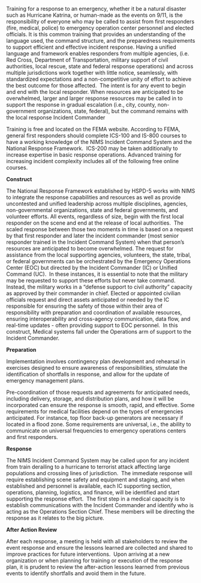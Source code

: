 Training for a response to an emergency, whether it be a natural disaster such as Hurricane Katrina, or human-made as the events on 9/11, is the responsibility of everyone who may be called to assist from first responders (fire, medical, police) to emergency operation center personnel and elected officials. It is this common training that provides an understanding of the language used, the command structure, and the preparedness requirements to support efficient and effective incident response. Having a unified language and framework enables responders from multiple agencies, (i.e. Red Cross, Department of Transportation, military support of civil authorities, local rescue, state and federal response operations) and across multiple jurisdictions work together with little notice, seamlessly, with standardized expectations and a non-competitive unity of effort to achieve the best outcome for those affected.  The intent is for any event to begin and end with the local responder. When resources are anticipated to be overwhelmed, larger and larger response resources may be called in to support the response in gradual escalation (i.e., city, county, non-government organizations, state, federal), but the command remains with the local response Incident Commander

Training is free and located on the FEMA website. According to FEMA, general first responders should complete ICS-100 and IS-800 courses to have a working knowledge of the NIMS Incident Command System and the National Response Framework.  ICS-200 may be taken additionally to increase expertise in basic response operations. Advanced training for increasing incident complexity includes all of the following free online courses.

**Construct**

The National Response Framework established by HSPD-5 works with NIMS to integrate the response capabilities and resources as well as provide uncontested and unified leadership across multiple disciplines, agencies, non-governmental organizations, state and federal governments, and volunteer efforts. All events, regardless of size, begin with the first local responder on the scene and end at the release of local authorities.  The scaled response between those two moments in time is based on a request by that first responder and later the incident commander (most senior responder trained in the Incident Command System) when that person’s resources are anticipated to become overwhelmed. The request for assistance from the local supporting agencies, volunteers, the state, tribal, or federal governments can be orchestrated by the Emergency Operations Center (EOC) but directed by the Incident Commander (IC) or Unified Command (UC).  In these instances, it is essential to note that the military may be requested to support these efforts but never take command. Instead, the military works in a “defense support to civil authority” capacity as approved by their commander in chief. Elected or appointed civilian officials request and direct assets anticipated or needed by the IC responsible for ensuring the safety of those within their area of responsibility with preparation and coordination of available resources, ensuring interoperability and cross-agency communication, data flow, and real-time updates - often providing support to EOC personnel.  In this construct, Medical systems fall under the Operations arm of support to the Incident Commander.

**Preparation**

Implementation involves contingency plan development and rehearsal in exercises designed to ensure awareness of responsibilities, stimulate the identification of shortfalls in response, and allow for the update of emergency management plans.

Pre-coordination of those requests and agreements for anticipated needs, including delivery, storage, and distribution plans, and how it will be incorporated can ensure the response is smooth, rapid, and effective. Some requirements for medical facilities depend on the types of emergencies anticipated. For instance, top floor back-up generators are necessary if located in a flood zone. Some requirements are universal, i.e., the ability to communicate on universal frequencies to emergency operations centers and first responders.

**Response**

The NIMS Incident Command System may be called upon for any incident from train derailing to a hurricane to terrorist attack affecting large populations and crossing lines of jurisdiction.  The immediate response will require establishing scene safety and equipment and staging, and when established and personnel is available, each IC supporting section, operations, planning, logistics, and finance, will be identified and start supporting the response effort.  The first step in a medical capacity is to establish communications with the Incident Commander and identify who is acting as the Operations Section Chief. These members will be directing the response as it relates to the big picture.

**After Action Review**

After each response, a meeting is held with all stakeholders to review the event response and ensure the lessons learned are collected and shared to improve practices for future interventions.  Upon arriving at a new organization or when planning for training or execution of the response plan, it is prudent to review the after-action lessons learned from previous events to identify shortfalls and avoid them in the future.